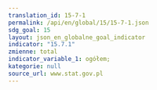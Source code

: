 ```yaml
---
translation_id: 15-7-1
permalink: /api/en/global/15/15-7-1.json
sdg_goal: 15
layout: json_en_globalne_goal_indicator
indicator: "15.7.1"
zmienne: total
indicator_variable_1: ogółem;
kategorie: null
source_url: www.stat.gov.pl
---
```

